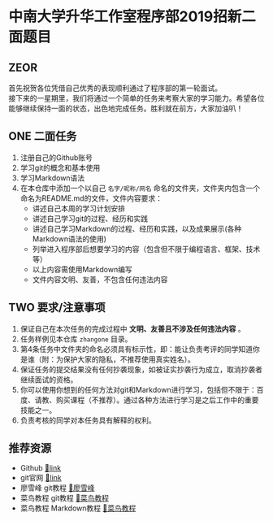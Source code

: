 # 中南大学升华工作室程序部2019招新二面题目  
  
## ZEOR    
首先祝贺各位凭借自己优秀的表现顺利通过了程序部的第一轮面试。  
接下来的一星期里，我们将通过一个简单的任务来考察大家的学习能力。希望各位能够继续保持一面的状态，出色地完成任务。胜利就在前方，大家加油叭！    

## ONE 二面任务    
1. 注册自己的Github账号     
2. 学习git的概念和基本使用    
3. 学习Markdown语法    
4. 在本仓库中添加一个以自己 `名字/昵称/网名` 命名的文件夹，文件夹内包含一个命名为README.md的文件，文件内容要求：   
    - 讲述自己本周的学习计划安排  
    - 讲述自己学习git的过程、经历和实践    
    - 讲述自己学习Markdown的过程、经历和实践，以及成果展示(各种Markdown语法的使用)   
    - 列举进入程序部后想要学习的内容（包含但不限于编程语言、框架、技术等）    
    - 以上内容需使用Markdown编写    
    - 文件内容文明、友善，不包含任何违法内容    

## TWO 要求/注意事项  
1. 保证自己在本次任务的完成过程中 **文明、友善且不涉及任何违法内容** 。   
2. 任务样例见本仓库 `zhangone` 目录。   
3. 第4条任务中文件夹的命名必须具有标示性，即：能让负责考评的同学知道你是谁（附：为保护大家的隐私，不推荐使用真实姓名）。    
4. 保证任务的提交结果没有任何抄袭现象，如被证实抄袭行为成立，取消抄袭者继续面试的资格。  
5. 你可以使用你想到的任何方法对git和Markdown进行学习，包括但不限于：百度、请教、购买课程（不推荐）。通过各种方法进行学习是之后工作中的重要技能之一。  
6. 负责考核的同学对本任务具有解释的权利。  

## 推荐资源  
- Github [🔗link](https://github.com/)  
- git官网 [🔗link](https://git-scm.com/)  
- 廖雪峰 git教程  [🔗廖雪峰](https://www.liaoxuefeng.com/wiki/896043488029600)   
- 菜鸟教程 git教程 [🔗菜鸟教程](https://www.runoob.com/git/git-tutorial.html)  
- 菜鸟教程 Markdown教程 [🔗菜鸟教程](https://www.runoob.com/markdown/md-tutorial.html)  
